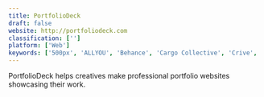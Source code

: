 ```yaml
---
title: PortfolioDeck
draft: false 
website: http://portfoliodeck.com
classification: ['']
platform: ['Web']
keywords: ['500px', 'ALLYOU', 'Behance', 'Cargo Collective', 'Crive', 'Format', 'Photoshelter', 'Pixpa', 'ShootProof', 'SmugMug', 'Spyne', 'Visual Society', 'WorkWeek', 'Worka']
---
```

PortfolioDeck helps creatives make professional portfolio websites showcasing their work.